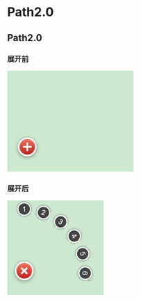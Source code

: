 Path2.0
=======

Path2.0
-------

### 展开前

![展开前](https://github.com/jianhuayixiao/Path2.0/raw/master/img/1.jpg)

### 展开后

![展开后](https://github.com/jianhuayixiao/Path2.0/raw/master/img/2.jpg)

